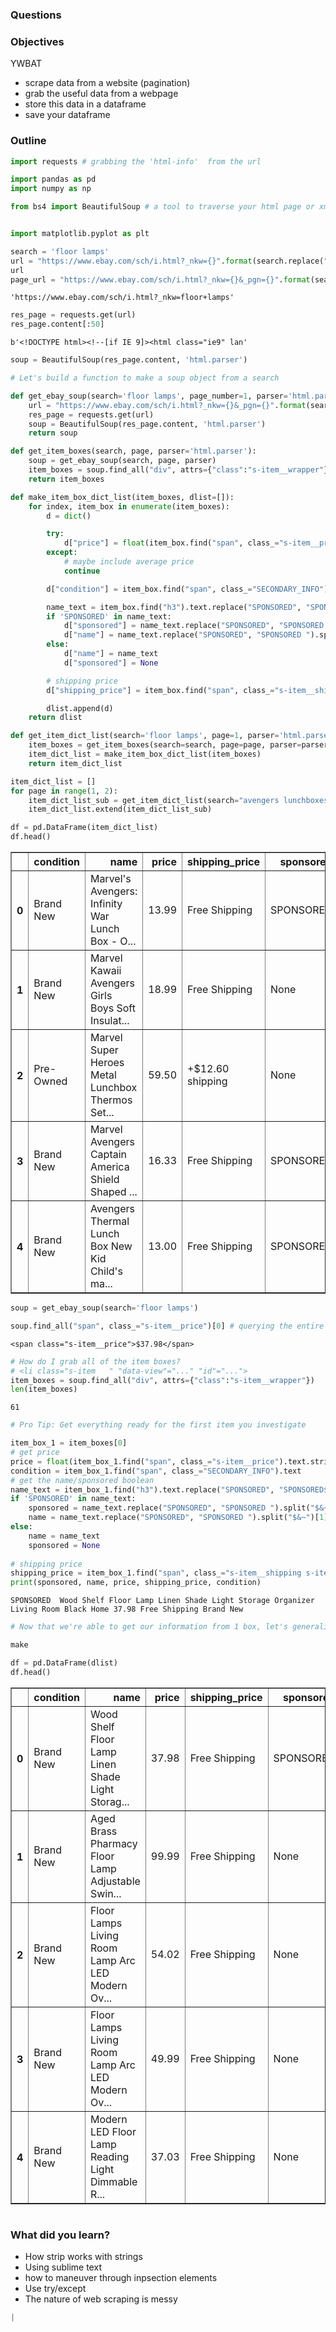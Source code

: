 
### Questions

### Objectives
YWBAT
* scrape data from a website (pagination)
* grab the useful data from a webpage
* store this data in a dataframe
* save your dataframe

### Outline


```python
import requests # grabbing the 'html-info'  from the url

import pandas as pd
import numpy as np

from bs4 import BeautifulSoup # a tool to traverse your html page or xml page or ... 


import matplotlib.pyplot as plt
```


```python
search = 'floor lamps'
url = "https://www.ebay.com/sch/i.html?_nkw={}".format(search.replace(" ", "+"))
url
page_url = "https://www.ebay.com/sch/i.html?_nkw={}&_pgn={}".format(search.replace(" ", "+"), 2)
```




    'https://www.ebay.com/sch/i.html?_nkw=floor+lamps'




```python
res_page = requests.get(url)
res_page.content[:50]
```




    b'<!DOCTYPE html><!--[if IE 9]><html class="ie9" lan'




```python
soup = BeautifulSoup(res_page.content, 'html.parser')
```


```python
# Let's build a function to make a soup object from a search
```


```python
def get_ebay_soup(search='floor lamps', page_number=1, parser='html.parser'):
    url = "https://www.ebay.com/sch/i.html?_nkw={}&_pgn={}".format(search.replace(" ", "+"), page_number)
    res_page = requests.get(url)
    soup = BeautifulSoup(res_page.content, 'html.parser')
    return soup
```


```python
def get_item_boxes(search, page, parser='html.parser'):
    soup = get_ebay_soup(search, page, parser)
    item_boxes = soup.find_all("div", attrs={"class":"s-item__wrapper"})
    return item_boxes
```


```python
def make_item_box_dict_list(item_boxes, dlist=[]):
    for index, item_box in enumerate(item_boxes):
        d = dict()

        try:
            d["price"] = float(item_box.find("span", class_="s-item__price").text.strip("$"))
        except:
            # maybe include average price
            continue

        d["condition"] = item_box.find("span", class_="SECONDARY_INFO").text

        name_text = item_box.find("h3").text.replace("SPONSORED", "SPONSORED$&~")
        if 'SPONSORED' in name_text:
            d["sponsored"] = name_text.replace("SPONSORED", "SPONSORED ").split("$&~")[0]
            d["name"] = name_text.replace("SPONSORED", "SPONSORED ").split("$&~")[1]
        else:
            d["name"] = name_text
            d["sponsored"] = None

        # shipping price
        d["shipping_price"] = item_box.find("span", class_="s-item__shipping s-item__logisticsCost").text

        dlist.append(d)
    return dlist
```


```python
def get_item_dict_list(search='floor lamps', page=1, parser='html.parser'):
    item_boxes = get_item_boxes(search=search, page=page, parser=parser)
    item_dict_list = make_item_box_dict_list(item_boxes)
    return item_dict_list
```


```python
item_dict_list = []
for page in range(1, 2):
    item_dict_list_sub = get_item_dict_list(search="avengers lunchboxes", page=page)
    item_dict_list.extend(item_dict_list_sub)
```


```python
df = pd.DataFrame(item_dict_list)
df.head()
```




<div>
<style scoped>
    .dataframe tbody tr th:only-of-type {
        vertical-align: middle;
    }

    .dataframe tbody tr th {
        vertical-align: top;
    }

    .dataframe thead th {
        text-align: right;
    }
</style>
<table border="1" class="dataframe">
  <thead>
    <tr style="text-align: right;">
      <th></th>
      <th>condition</th>
      <th>name</th>
      <th>price</th>
      <th>shipping_price</th>
      <th>sponsored</th>
    </tr>
  </thead>
  <tbody>
    <tr>
      <th>0</th>
      <td>Brand New</td>
      <td>Marvel's Avengers: Infinity War Lunch Box  - O...</td>
      <td>13.99</td>
      <td>Free Shipping</td>
      <td>SPONSORED</td>
    </tr>
    <tr>
      <th>1</th>
      <td>Brand New</td>
      <td>Marvel Kawaii Avengers Girls Boys Soft Insulat...</td>
      <td>18.99</td>
      <td>Free Shipping</td>
      <td>None</td>
    </tr>
    <tr>
      <th>2</th>
      <td>Pre-Owned</td>
      <td>Marvel Super Heroes Metal Lunchbox Thermos Set...</td>
      <td>59.50</td>
      <td>+$12.60 shipping</td>
      <td>None</td>
    </tr>
    <tr>
      <th>3</th>
      <td>Brand New</td>
      <td>Marvel Avengers Captain America Shield Shaped ...</td>
      <td>16.33</td>
      <td>Free Shipping</td>
      <td>SPONSORED</td>
    </tr>
    <tr>
      <th>4</th>
      <td>Brand New</td>
      <td>Avengers Thermal Lunch Box New Kid Child's  ma...</td>
      <td>13.00</td>
      <td>Free Shipping</td>
      <td>SPONSORED</td>
    </tr>
  </tbody>
</table>
</div>




```python
soup = get_ebay_soup(search='floor lamps')
```


```python
soup.find_all("span", class_="s-item__price")[0] # querying the entire webpage
```




    <span class="s-item__price">$37.98</span>




```python
# How do I grab all of the item boxes?
# <li class="s-item   " "data-view"="..." "id"="...">
item_boxes = soup.find_all("div", attrs={"class":"s-item__wrapper"})
len(item_boxes)
```




    61




```python
# Pro Tip: Get everything ready for the first item you investigate

```


```python
item_box_1 = item_boxes[0]
# get price
price = float(item_box_1.find("span", class_="s-item__price").text.strip("$"))
condition = item_box_1.find("span", class_="SECONDARY_INFO").text
# get the name/sponsored boolean
name_text = item_box_1.find("h3").text.replace("SPONSORED", "SPONSORED$&~")
if 'SPONSORED' in name_text:
    sponsored = name_text.replace("SPONSORED", "SPONSORED ").split("$&~")[0]
    name = name_text.replace("SPONSORED", "SPONSORED ").split("$&~")[1]
else:
    name = name_text
    sponsored = None
    
# shipping price
shipping_price = item_box_1.find("span", class_="s-item__shipping s-item__logisticsCost").text
print(sponsored, name, price, shipping_price, condition)
```

    SPONSORED  Wood Shelf Floor Lamp Linen Shade Light Storage Organizer Living Room Black Home 37.98 Free Shipping Brand New



```python
# Now that we're able to get our information from 1 box, let's generalize and load into df
```


```python
make
```


```python
df = pd.DataFrame(dlist)
df.head()
```




<div>
<style scoped>
    .dataframe tbody tr th:only-of-type {
        vertical-align: middle;
    }

    .dataframe tbody tr th {
        vertical-align: top;
    }

    .dataframe thead th {
        text-align: right;
    }
</style>
<table border="1" class="dataframe">
  <thead>
    <tr style="text-align: right;">
      <th></th>
      <th>condition</th>
      <th>name</th>
      <th>price</th>
      <th>shipping_price</th>
      <th>sponsored</th>
    </tr>
  </thead>
  <tbody>
    <tr>
      <th>0</th>
      <td>Brand New</td>
      <td>Wood Shelf Floor Lamp Linen Shade Light Storag...</td>
      <td>37.98</td>
      <td>Free Shipping</td>
      <td>SPONSORED</td>
    </tr>
    <tr>
      <th>1</th>
      <td>Brand New</td>
      <td>Aged Brass Pharmacy Floor Lamp Adjustable Swin...</td>
      <td>99.99</td>
      <td>Free Shipping</td>
      <td>None</td>
    </tr>
    <tr>
      <th>2</th>
      <td>Brand New</td>
      <td>Floor Lamps Living Room Lamp Arc LED Modern Ov...</td>
      <td>54.02</td>
      <td>Free Shipping</td>
      <td>None</td>
    </tr>
    <tr>
      <th>3</th>
      <td>Brand New</td>
      <td>Floor Lamps Living Room Lamp Arc LED Modern Ov...</td>
      <td>49.99</td>
      <td>Free Shipping</td>
      <td>None</td>
    </tr>
    <tr>
      <th>4</th>
      <td>Brand New</td>
      <td>Modern LED Floor Lamp Reading Light Dimmable R...</td>
      <td>37.03</td>
      <td>Free Shipping</td>
      <td>None</td>
    </tr>
  </tbody>
</table>
</div>




```python

```

### What did you learn?
* How strip works with strings
* Using sublime text
* how to maneuver through inpsection elements
* Use try/except
* The nature of web scraping is messy


```python
|
```
